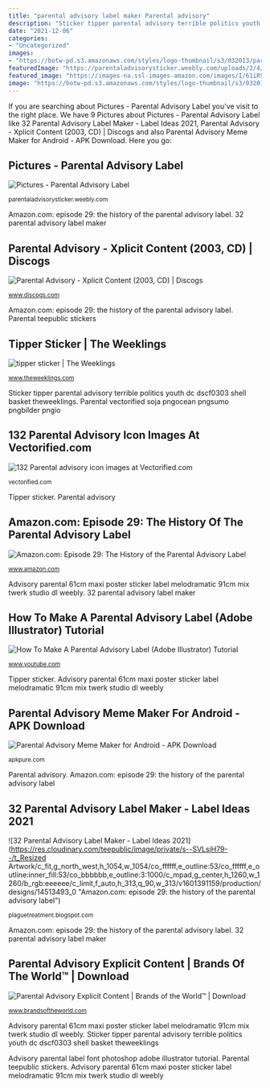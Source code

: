 ```yaml
---
title: "parental advisory label maker Parental advisory"
description: "Sticker tipper parental advisory terrible politics youth dc dscf0303 shell basket theweeklings"
date: "2021-12-06"
categories:
- "Uncategorized"
images:
- "https://botw-pd.s3.amazonaws.com/styles/logo-thumbnail/s3/032013/parental_advisory.jpg?itok=ow6knAG6"
featuredImage: "https://parentaladvisorysticker.weebly.com/uploads/2/4/9/7/24970088/3429301_orig.jpg"
featured_image: "https://images-na.ssl-images-amazon.com/images/I/61iR9sibNzL.__AC_SX342_QL70_ML2_.jpg"
image: "https://botw-pd.s3.amazonaws.com/styles/logo-thumbnail/s3/032013/parental_advisory.jpg?itok=ow6knAG6"
---
```


If you are searching about Pictures - Parental Advisory Label you've visit to the right place. We have 9 Pictures about Pictures - Parental Advisory Label like 32 Parental Advisory Label Maker - Label Ideas 2021, Parental Advisory - Xplicit Content (2003, CD) | Discogs and also Parental Advisory Meme Maker for Android - APK Download. Here you go:

## Pictures - Parental Advisory Label

![Pictures - Parental Advisory Label](https://parentaladvisorysticker.weebly.com/uploads/2/4/9/7/24970088/3429301_orig.jpg "Parental advisory")

<small>parentaladvisorysticker.weebly.com</small>

Amazon.com: episode 29: the history of the parental advisory label. 32 parental advisory label maker

## Parental Advisory - Xplicit Content (2003, CD) | Discogs

![Parental Advisory - Xplicit Content (2003, CD) | Discogs](https://img.discogs.com/xgHO_jfZv0XBjGp_2pfcn8QaVG4=/fit-in/600x585/filters:strip_icc():format(jpeg):mode_rgb():quality(90)/discogs-images/R-8635341-1465610000-2109.jpeg.jpg "32 parental advisory label maker")

<small>www.discogs.com</small>

Amazon.com: episode 29: the history of the parental advisory label. Parental teepublic stickers

## Tipper Sticker | The Weeklings

![tipper sticker | The Weeklings](http://www.theweeklings.com/wp-content/uploads/tipper-sticker.png "Parental advisory")

<small>www.theweeklings.com</small>

Sticker tipper parental advisory terrible politics youth dc dscf0303 shell basket theweeklings. Parental vectorified soja pngocean pngsumo pngbilder pngio

## 132 Parental Advisory Icon Images At Vectorified.com

![132 Parental advisory icon images at Vectorified.com](https://vectorified.com/images/parental-advisory-icon-21.jpg "Parental advisory explicit content")

<small>vectorified.com</small>

Tipper sticker. Parental advisory

## Amazon.com: Episode 29: The History Of The Parental Advisory Label

![Amazon.com: Episode 29: The History of the Parental Advisory Label](https://images-na.ssl-images-amazon.com/images/I/61iR9sibNzL.__AC_SX342_QL70_ML2_.jpg "Parental advisory")

<small>www.amazon.com</small>

Advisory parental 61cm maxi poster sticker label melodramatic 91cm mix twerk studio dl weebly. 32 parental advisory label maker

## How To Make A Parental Advisory Label (Adobe Illustrator) Tutorial

![How To Make A Parental Advisory Label (Adobe Illustrator) Tutorial](https://i.ytimg.com/vi/feFUCEwhbNo/maxresdefault.jpg "Amazon.com: episode 29: the history of the parental advisory label")

<small>www.youtube.com</small>

Tipper sticker. Advisory parental 61cm maxi poster sticker label melodramatic 91cm mix twerk studio dl weebly

## Parental Advisory Meme Maker For Android - APK Download

![Parental Advisory Meme Maker for Android - APK Download](https://image.winudf.com/v2/image/dXMuZmV0Y2gzMjEucGFyZW50YWxhZHZpc29yeW1lbWVtYWtlcl9pY29uXzBfOTA1YTA1ZDU/icon.png?w=340&amp;fakeurl=1 "Parental advisory meme maker for android")

<small>apkpure.com</small>

Parental advisory. Amazon.com: episode 29: the history of the parental advisory label

## 32 Parental Advisory Label Maker - Label Ideas 2021

![32 Parental Advisory Label Maker - Label Ideas 2021](https://res.cloudinary.com/teepublic/image/private/s--SVLsjH79--/t_Resized Artwork/c_fit,g_north_west,h_1054,w_1054/co_ffffff,e_outline:53/co_ffffff,e_outline:inner_fill:53/co_bbbbbb,e_outline:3:1000/c_mpad,g_center,h_1260,w_1260/b_rgb:eeeeee/c_limit,f_auto,h_313,q_90,w_313/v1601391159/production/designs/14513493_0 "Amazon.com: episode 29: the history of the parental advisory label")

<small>plaguetreatment.blogspot.com</small>

Amazon.com: episode 29: the history of the parental advisory label. 32 parental advisory label maker

## Parental Advisory Explicit Content | Brands Of The World™ | Download

![Parental Advisory Explicit Content | Brands of the World™ | Download](https://botw-pd.s3.amazonaws.com/styles/logo-thumbnail/s3/032013/parental_advisory.jpg?itok=ow6knAG6 "Parental advisory")

<small>www.brandsoftheworld.com</small>

Advisory parental 61cm maxi poster sticker label melodramatic 91cm mix twerk studio dl weebly. Sticker tipper parental advisory terrible politics youth dc dscf0303 shell basket theweeklings

Advisory parental label font photoshop adobe illustrator tutorial. Parental teepublic stickers. Advisory parental 61cm maxi poster sticker label melodramatic 91cm mix twerk studio dl weebly

